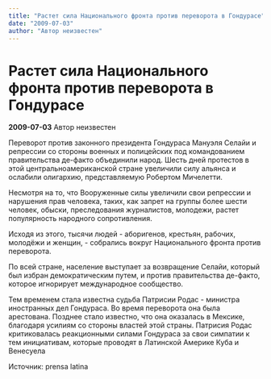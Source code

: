 ```yaml
---
title: "Растет сила Национального фронта против переворота в Гондурасе"
date: "2009-07-03"
author: "Автор неизвестен"
---
```


# Растет сила Национального фронта против переворота в Гондурасе

**2009-07-03** Автор неизвестен

Переворот против законного президента Гондураса Мануэля Селайи и репрессии со стороны военных и полицейских под командованием правительства де-факто объединили народ. Шесть дней протестов в этой центральноамериканской стране увеличили силу альянса и ослабили олигархию, представляемую Робертом Мичелетти.

Несмотря на то, что Вооруженные силы увеличили свои репрессии и нарушения прав человека, таких, как запрет на группы более шести человек, обыски, преследования журналистов, молодежи, растет популярность народного сопротивления.

Исходя из этого, тысячи людей - аборигенов, крестьян, рабочих, молодёжи и женщин, - собрались вокруг Национального фронта против переворота.

По всей стране, население выступает за возвращение Селайи, который был избран демократическим путем, и против правительства де-факто, которое игнорирует международное сообщество.

Тем временем стала известна судьба Патрисии Родас - министра иностранных дел Гондураса. Во время переворота она была арестована. Позднее стало известно, что она оказалась в Мексике, благодаря усилиям со стороны властей этой страны. Патрисия Родас критиковалась реакционными силами Гондураса за свои симпатии к тем инициативам, которые проводят в Латинской Америке Куба и Венесуела

Источник: prensa latina